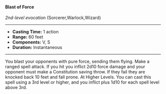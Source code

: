 #### Blast of Force
*2nd-level evocation* (Sorcerer,Warlock,Wizard)
___
- **Casting Time:** 1 action
- **Range:** 60 feet
- **Components:** V, S
- **Duration:** Instantaneous
---
You blast your opponents with pure force, sending
them flying. Make a ranged spell attack. If you hit
you inflict 2d10 force damage and your opponent
must make a Constitution saving throw. If they fail
they are knocked back 10 feet and fall prone.
At Higher Levels. You can cast this spell using a
3rd level or higher, and you inflict plus 1d10 for each
spell level above 3rd.
